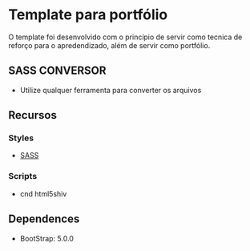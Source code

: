 # Template para portfólio

O template foi desenvolvido com o princípio de servir como tecnica de reforço para o apredendizado, além de servir como portfólio.

## SASS CONVERSOR
- Utilize qualquer ferramenta para converter os arquivos


## Recursos
### Styles
- [SASS](https://sass-lang.com/)


### Scripts
- cnd html5shiv

## Dependences
- BootStrap: 5.0.0 
